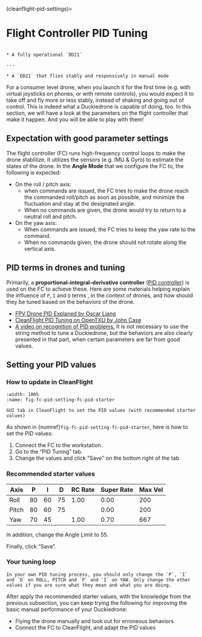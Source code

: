 (cleanflight-pid-settings)=
# Flight Controller PID Tuning

```{needget}

* A fully operational `DD21`

---

* A `DD21` that flies stably and responsively in manual mode

```

For a consumer level drone, when you launch it for the first time (e.g. with virtual joysticks on phones, or with remote controls), you would expect it to take off and fly more or less stably, instead of shaking and going out of control.
This is indeed what a Duckiedrone is capable of doing, too.
In this section, we will have a look at the parameters on the flight controller that make it happen.
And you will be able to play with them!

## Expectation with good parameter settings

The flight controller (FC) runs high-frequency control loops to make the drone stablilize. It utilizes the sensors (e.g. IMU & Gyro) to estimate the states of the drone. In the **Angle Mode** that we configure the FC to, the following is expected:
* On the roll / pitch axis:
  * when commands are issued, the FC tries to make the drone reach the commanded roll/pitch as soon as possible, and minimize the fluctuation and stay at the designated angle.
  * When no commands are given, the drone would try to return to a neutral roll and pitch.
* On the yaw axis:
  * When commands are issued, the FC tries to keep the yaw rate to the command.
  * When no commands given, the drone should not rotate along the vertical axis.

## PID terms in drones and tuning

Primarily, a **proportional–integral–derivative controller** ([PID controller](https://en.wikipedia.org/wiki/PID_controller)) is used on the FC to achieve these. Here are some materials helping explain the influence of `P`, `I` and `D` terms , in the context of drones, and how should they be tuned based on the behaviors of the drone.

* [FPV Drone PID Explaned by Oscar Liang](https://oscarliang.com/pid/)
* [CleanFlight PID Tuning on OpenTXU by John Case](http://open-txu.org/home/special-interests/multirotor/cleanflight-pid-tuning/)
* [A video on recognition of PID problems.](https://www.youtube.com/watch?v=YNzqTGEl2xQ) It is not necessary to use the string method to tune a Duckiedrone, but the behaviors are also clearly presented in that part, when certain parameters are far from good values.

## Setting your PID values


### How to update in CleanFlight
```{figure} ../_images/fc-pid-setting/FC_PID_starter.png
:width: 100%
:name: fig-fc-pid-setting-fc-pid-starter

GUI tab in CleanFlight to set the PID values (with recommended starter values)
```

As shown in {numref}`fig-fc-pid-setting-fc-pid-starter`, here is how to set the PID values:
1. Connect the FC to the workstation.
1. Go to the “PID Tuning” tab.
1. Change the values and click "Save" on the bottom right of the tab

### Recommended starter values

| Axis  | P   | I   | D   | RC Rate | Super Rate  | Max Vel |
| ---   | --- | --- | --- | ---     | ---         | ---     |
| Roll  | 80  | 60  | 75  | 1.00    | 0.00        | 200     |
| Pitch | 80  | 60  | 75  |         | 0.00        | 200     |
| Yaw   | 70  | 45  |     | 1.00    | 0.70        | 667     |

In addition, change the Angle Limit to 55.

Finally, click “Save”.

### Your tuning loop

```{note}
In your own PID tuning process, you should only change the `P`, `I` and `D` on ROLL, PITCH and `P` and `I` on YAW. Only change the other values if you are sure what they mean and what you are doing.
```

After apply the recommended starter values, with the knowledge from the previous subsection, you can keep trying the following for improving the basic manual performance of your Duckiedrone: 
* Flying the drone manually and look out for erroneous behaviors
* Connect the FC to CleanFlight, and adapt the PID values